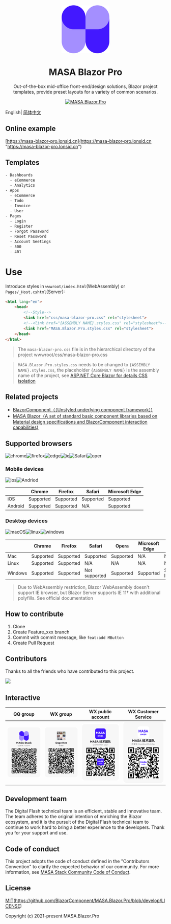 ﻿﻿﻿﻿<p align="center">
  <a href="https://masa-blazor-docs-dev.lonsid.cn" target="_blank">
    <img alt="MASA Blazor Pro Logo" width="150" src="./imgs/logo.png">
  </a>
</p>

<h1 align="center">MASA Blazor Pro</h1>

<div align="center">

Out-of-the-box mid-office front-end/design solutions, Blazor project templates, provide preset layouts for a variety of common scenarios.

[![MASA.Blazor.Pro](https://img.shields.io/badge/license-MIT-informational)](https://github.com/BlazorComponent/MASA.Blazor.Pro/blob/develop/LICENSE) 

</div>

English| [简体中文](./README.zh-CN.md)

## Online example

[https://masa-blazor-pro.lonsid.cn](https://masa-blazor-pro.lonsid.cn "https://masa-blazor-pro.lonsid.cn")

## Templates

```
- Dashboards
  - eCommerce
  - Analytics
- Apps
  - eCommerce
  - Todo
  - Invoice
  - User
- Pages
  - Login
  - Register
  - Forgot Password
  - Reset Password
  - Account Seetings
  - 500
  - 401 
```

# Use

Introduce styles in `wwwroot/index.html`(WebAssembly) or `Pages/_Host.cshtml`(Server):

```html
<html lang="en">
	<head>
		<!--Style-->
		<link href="css/masa-blazor-pro.css" rel="stylesheet">
		<!--<link href="{ASSEMBLY NAME}.styles.css" rel="stylesheet">-->
		<link href="MASA.Blazor.Pro.styles.css" rel="stylesheet">
	</head>
</html>
```
> The `masa-blazor-pro.css` file is in the hierarchical directory of the project wwwroot/css/masa-blazor-pro.css 

> `MASA.Blazor.Pro.styles.css` needs to be changed to `{ASSEMBLY NAME}.styles.css`, the placeholder `{ASSEMBLY NAME}` is the assembly name of the project, see [ASP.NET Core Blazor for details CSS isolation](https://docs.microsoft.com/zh-cn/aspnet/core/blazor/components/css-isolation?view=aspnetcore-6.0)

## Related projects

- [BlazorComponent（（Unstyled underlying component framework）)](https://github.com/BlazorComponent/BlazorComponent)
- [MASA Blazor（A set of standard basic component libraries based on Material design specifications and BlazorComponent interaction capabilities)](https://github.com/BlazorComponent/MASA.Blazor)

## Supported browsers

![chrome](https://img.shields.io/badge/chrome->%3D57-success.svg?logo=google%20chrome&logoColor=red)![firefox](https://img.shields.io/badge/firefox->522-success.svg?logo=mozilla%20firefox&logoColor=red)![edge](https://img.shields.io/badge/edge->%3D16-success.svg?logo=microsoft%20edge&logoColor=blue)![ie](https://img.shields.io/badge/ie->%3D11-success.svg?logo=internet%20explorer&logoColor=blue)![Safari](https://img.shields.io/badge/safari->%3D14-success.svg?logo=safari&logoColor=blue)![oper](https://img.shields.io/badge/opera->%3D4.4-success.svg?logo=opera&logoColor=red)

### Mobile devices

![ios](https://img.shields.io/badge/ios-supported-success.svg?logo=apple&logoColor=white)![Andriod](https://img.shields.io/badge/andriod-suported-success.svg?logo=android)

|         |  Chrome     |  Firefox     |  Safari     | Microsoft Edge |
| ------- | ---------   | ---------    | ------      | -------------- |
| iOS     | Supported   | Supported    | Supported   | Supported      |
| Android | Supported   | Supported    | N/A         | Supported      |

### Desktop devices

![macOS](https://img.shields.io/badge/macOS-supported-success.svg?logo=apple&logoColor=white)![linux](https://img.shields.io/badge/linux-suported-success.svg?logo=linux&logoColor=white)![windows](https://img.shields.io/badge/windows-suported-success.svg?logo=windows)

|         | Chrome    | Firefox   | Safari        | Opera     | Microsoft Edge | Internet Explorer |
| ------- | --------- | --------- | ------------- | --------- | -------------- | ----------------- |
| Mac     | Supported | Supported | Supported     | Supported | N/A            | N/A               |
| Linux   | Supported | Supported | N/A           | N/A       | N/A            | N/A               |
| Windows | Supported | Supported | Not supported | Supported | Supported      | Supported, IE11+  |

> Due to WebAssembly restriction, Blazor WebAssembly doesn't support IE browser, but Blazor Server supports IE 11† with additional polyfills. See official documentation

## How to contribute 

1. Clone
2. Create Feature_xxx branch
3. Commit with commit message, like `feat:add MButton`
4. Create Pull Request

## Contributors

Thanks to all the friends who have contributed to this project.

<a href="https://github.com/BlazorComponent/MASA.Blazor.Pro/graphs/contributors"> 
    <img src="https://contrib.rocks/image?repo=BlazorComponent/MASA.Blazor.Pro" /> 
</a>

## Interactive 

QQ group | WX group | WX public account| WX Customer Service
:---:|:---:|:---:|:---:
![masa.blazor-qq](./imgs/masa.blazor-qq-group.png) | ![masa.blazor-weixin](./imgs/masa.blazor-wechat-group.png) | ![masa.blazor-weixin](./imgs/masa.blazor-wechat-public-account.png) | ![masa.blazor-weixin](./imgs/masa.blazor-wechat-customer-service.png)

## Development team

The Digital Flash technical team is an efficient, stable and innovative team. The team adheres to the original intention of enriching the Blazor ecosystem, and it is the pursuit of the Digital Flash technical team to continue to work hard to bring a better experience to the developers. Thank you for your support and use.

## Code of conduct 

This project adopts the code of conduct defined in the "Contributors Convention" to clarify the expected behavior of our community. For more information, see  [MASA Stack Community Code of Conduct](https://github.com/masastack/community/blob/main/CODE-OF-CONDUCT.md).

## License

[MIT](https://img.shields.io/badge/license-MIT-informational)(https://github.com/BlazorComponent/MASA.Blazor.Pro/blob/develop/LICENSE) 

Copyright (c) 2021-present MASA.Blazor.Pro